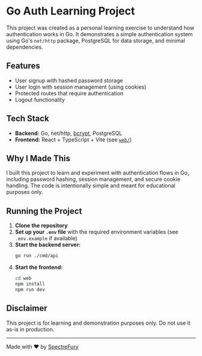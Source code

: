 # Go Auth Learning Project

This project was created as a personal learning exercise to understand how authentication works in Go. It demonstrates a simple authentication system using Go's `net/http` package, PostgreSQL for data storage, and minimal dependencies.

## Features

- User signup with hashed password storage
- User login with session management (using cookies)
- Protected routes that require authentication
- Logout functionality

## Tech Stack

- **Backend:** Go, net/http, [bcrypt](https://pkg.go.dev/golang.org/x/crypto/bcrypt), PostgreSQL
- **Frontend:** React + TypeScript + Vite (see [`web/`](web/README.md))

## Why I Made This

I built this project to learn and experiment with authentication flows in Go, including password hashing, session management, and secure cookie handling. The code is intentionally simple and meant for educational purposes only.

## Running the Project

1. **Clone the repository**
2. **Set up your `.env` file** with the required environment variables (see `.env.example` if available)
3. **Start the backend server:**
   ```sh
   go run ./cmd/api
   ```
4. **Start the frontend:**
   ```sh
   cd web
   npm install
   npm run dev
   ```

## Disclaimer

This project is for learning and demonstration purposes only. Do not use it as-is in production.

---

Made with ❤️ by [SpectreFury](https://github.com/SpectreFury)
